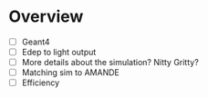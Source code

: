 # Overview
- [ ] Geant4
- [ ] Edep to light output
- [ ] More details about the simulation? Nitty Gritty?
- [ ] Matching sim to AMANDE
- [ ] Efficiency
